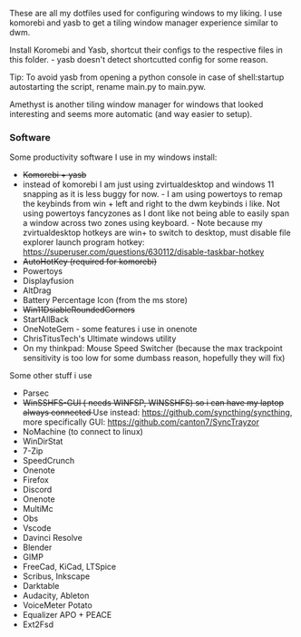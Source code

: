 These are all my dotfiles used for configuring windows to my liking. I use komorebi and yasb to get a tiling window manager experience similar to dwm. 

Install Koromebi and Yasb, shortcut their configs to the respective files in this folder. - yasb doesn't detect shortcutted config for some reason.

Tip: To avoid yasb from opening a python console in case of shell:startup autostarting the script, rename main.py to main.pyw.

Amethyst is another tiling window manager for windows that looked interesting and seems more automatic (and way easier to setup).

### Software

Some productivity software I use in my windows install:

* <strike> Komorebi + yasb </strike>
* instead of komorebi I am just using zvirtualdesktop and windows 11 snapping as it is less buggy for now. - I am using powertoys to remap the keybinds from win + left and right to the dwm keybinds i like. Not using powertoys fancyzones as I dont like not being able to easily span a window across two zones using keyboard. - Note because my zvirtualdesktop hotkeys are win+<number> to switch to desktop, must disable file explorer launch program hotkey: https://superuser.com/questions/630112/disable-taskbar-hotkey
* <strike> AutoHotKey (required for komorebi) </strike>
* Powertoys
* Displayfusion
* AltDrag
* Battery Percentage Icon (from the ms store)
* <strike> Win11DsiableRoundedCorners </strike>
* StartAllBack
* OneNoteGem - some features i use in onenote
* ChrisTitusTech's Ultimate windows utility
* On my thinkpad: Mouse Speed Switcher (because the max trackpoint sensitivity is too low for some dumbass reason, hopefully they will fix)

Some other stuff i use
* Parsec
* <strike> WinSSHFS-GUI ( needs WINFSP, WINSSHFS) so i can have my laptop always connected </strike>
      Use instead: https://github.com/syncthing/syncthing, more specifically GUI: https://github.com/canton7/SyncTrayzor
* NoMachine (to connect to linux)
* WinDirStat
* 7-Zip
* SpeedCrunch
* Onenote
* Firefox
* Discord
* Onenote
* MultiMc
* Obs
* Vscode
* Davinci Resolve
* Blender
* GIMP
* FreeCad, KiCad, LTSpice
* Scribus, Inkscape
* Darktable 
* Audacity, Ableton
* VoiceMeter Potato
* Equalizer APO + PEACE
* Ext2Fsd
